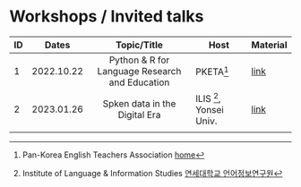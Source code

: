 # Workshops / Invited talks

|ID|Dates|Topic/Title|Host|Material|
|--|--|:--:|--|--|
|1|2022.10.22| Python & R for Language Research and Education | PKETA[^1]|[link](https://github.com/MK316/pketa22/blob/main/README.md)|
|2|2023.01.26|Spken data in the Digital Era|ILIS [^2], Yonsei Univ.|[link](https://github.com/MK316/workshops/blob/main/20230126_yonsei/readme.md)|
| | | | |


[^1]: Pan-Korea English Teachers Association [home]([https://github.com/MK316/pketa22/blob/main/README.md](https://pketa.jams.or.kr/co/locale.kci?lang=en_US))
[^2]: Institute of Language & Information Studies [연세대학교 언어정보연구원](https://devcms.yonsei.ac.kr/ilis_en/index.do)
 
